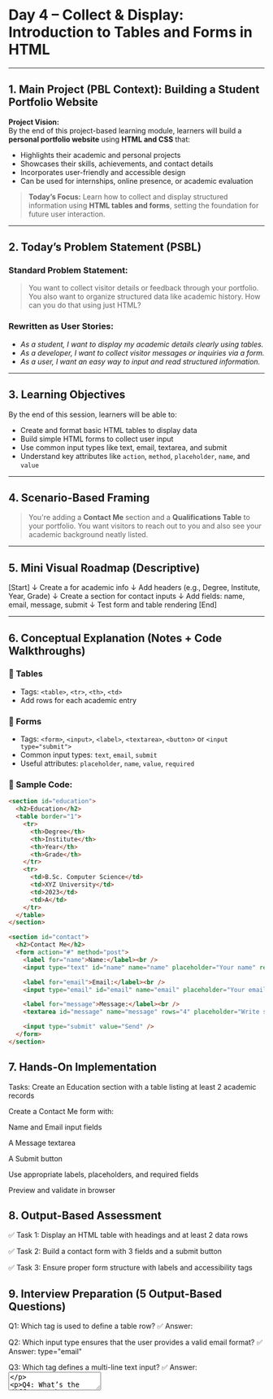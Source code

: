 # **Day 4 – Collect & Display: Introduction to Tables and Forms in HTML**

---

## **1. Main Project (PBL Context): Building a Student Portfolio Website**

**Project Vision:**  
By the end of this project-based learning module, learners will build a **personal portfolio website** using **HTML and CSS** that:

- Highlights their academic and personal projects  
- Showcases their skills, achievements, and contact details  
- Incorporates user-friendly and accessible design  
- Can be used for internships, online presence, or academic evaluation

> **Today’s Focus:** Learn how to collect and display structured information using **HTML tables and forms**, setting the foundation for future user interaction.

---

## **2. Today’s Problem Statement (PSBL)**

### **Standard Problem Statement:**
> You want to collect visitor details or feedback through your portfolio. You also want to organize structured data like academic history. How can you do that using just HTML?

### **Rewritten as User Stories:**
- *As a student, I want to display my academic details clearly using tables.*  
- *As a developer, I want to collect visitor messages or inquiries via a form.*  
- *As a user, I want an easy way to input and read structured information.*

---

## **3. Learning Objectives**

By the end of this session, learners will be able to:
- Create and format basic HTML tables to display data  
- Build simple HTML forms to collect user input  
- Use common input types like text, email, textarea, and submit  
- Understand key attributes like `action`, `method`, `placeholder`, `name`, and `value`

---

## **4. Scenario-Based Framing**

> You're adding a **Contact Me** section and a **Qualifications Table** to your portfolio. You want visitors to reach out to you and also see your academic background neatly listed.

---

## **5. Mini Visual Roadmap (Descriptive)**

[Start]
↓
Create a <table> for academic info
↓
Add headers (e.g., Degree, Institute, Year, Grade)
↓
Create a <form> section for contact inputs
↓
Add fields: name, email, message, submit
↓
Test form and table rendering
[End]

---

## **6. Conceptual Explanation (Notes + Code Walkthroughs)**

### 🔹 Tables

- Tags: `<table>`, `<tr>`, `<th>`, `<td>`  
- Add rows for each academic entry

### 🔹 Forms

- Tags: `<form>`, `<input>`, `<label>`, `<textarea>`, `<button>` or `<input type="submit">`  
- Common input types: `text`, `email`, `submit`  
- Useful attributes: `placeholder`, `name`, `value`, `required`

### 🔹 Sample Code:

```html
<section id="education">
  <h2>Education</h2>
  <table border="1">
    <tr>
      <th>Degree</th>
      <th>Institute</th>
      <th>Year</th>
      <th>Grade</th>
    </tr>
    <tr>
      <td>B.Sc. Computer Science</td>
      <td>XYZ University</td>
      <td>2023</td>
      <td>A</td>
    </tr>
  </table>
</section>

<section id="contact">
  <h2>Contact Me</h2>
  <form action="#" method="post">
    <label for="name">Name:</label><br />
    <input type="text" id="name" name="name" placeholder="Your name" required /><br /><br />

    <label for="email">Email:</label><br />
    <input type="email" id="email" name="email" placeholder="Your email" required /><br /><br />

    <label for="message">Message:</label><br />
    <textarea id="message" name="message" rows="4" placeholder="Write something..."></textarea><br /><br />

    <input type="submit" value="Send" />
  </form>
</section>
```
## **7. Hands-On Implementation**
Tasks:
Create an Education section with a table listing at least 2 academic records

Create a Contact Me form with:

Name and Email input fields

A Message textarea

A Submit button

Use appropriate labels, placeholders, and required fields

Preview and validate in browser

## **8. Output-Based Assessment**
✅ Task 1:
Display an HTML table with headings and at least 2 data rows

✅ Task 2:
Build a contact form with 3 fields and a submit button

✅ Task 3:
Ensure proper form structure with labels and accessibility tags

## **9. Interview Preparation (5 Output-Based Questions)**
Q1: Which tag is used to define a table row?
✅ Answer: <tr>

Q2:
Which input type ensures that the user provides a valid email format?
✅ Answer: type="email"

Q3:
Which tag defines a multi-line text input?
✅ Answer: <textarea>

Q4:
What’s the difference between <th> and <td>?
✅ Answer: <th> defines a table header cell; <td> defines a standard data cell.

Q5:
How do you make a form field mandatory?
✅ Answer: Use the required attribute

10. Connection to the Next Problem Statement
Next Up: Your content is rich—now it’s time to style it with CSS.

📌 Next Session:
Problem: “How can I control the layout and design of my forms and tables?”
You will learn:

CSS styling for forms and tables

Spacing, alignment, and font control

Creating visually appealing user interfaces

